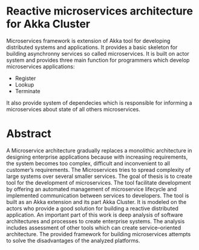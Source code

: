 # Reactive microservices architecture for Akka Cluster
Microservices framework is extension of Akka tool for developing distributed systems and applications. It provides a basic 
skeleton for building asynchronny services so called microservices. It is built on actor system and provides three main function 
for programmers which develop microservices applications:

* Register
* Lookup
* Terminate

It also provide system of dependecies which is responsible for informing a microservices about state of all others microservices.

# Abstract
A Microservice architecture gradually replaces a monolithic architecture in designing enterprise applications because with increasing requirements, the system becomes too complex, difficult and inconvenient to all customer’s requirements. The Microservices tries to spread complexity of large systems over several smaller services. The goal of thesis is to create tool for the development of microservices. The tool facilitate development by offering an automated management of microservice lifecycle and implemented communication between services to developers. The tool is built as an Akka extension and its part Akka Cluster. It is modeled on the actors who provide a good solution for building a reactive distributed application. An important part of this work is deep analysis of software architectures and processes to create enterprise systems. The analysis includes assessment of other tools which can create service–oriented architecture. The provided framework for building microservices attempts to solve the disadvantages of the analyzed platforms.

